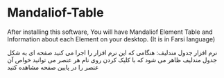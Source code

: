# Mandaliof-Table
After installing this software, You will have Mandaliof Element Table and Information about each Element on your desktop. (It is in Farsi language)



نرم افزار جدول مندلیف:
هنگامی که این نرم افزار را اجرا می کنید صفحه ای به شکل جدول مندلیف ظاهر می شود که با کلیک کردن روی نام هر عنصر می توانید خواص آن عنصر را در پایین صفحه مشاهده کنید
